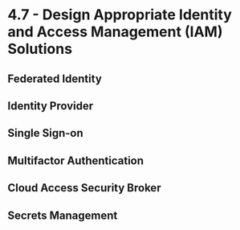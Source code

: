 # 4.7 - Design Appropriate Identity and Access Management (IAM) Solutions

## Federated Identity

## Identity Provider

## Single Sign-on

## Multifactor Authentication

## Cloud Access Security Broker

## Secrets Management
